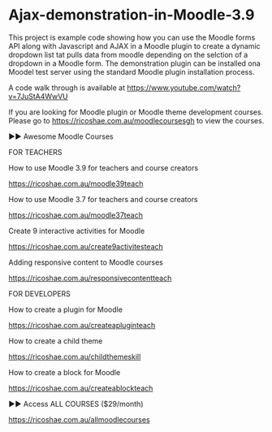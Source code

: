 # Ajax-demonstration-in-Moodle-3.9

This project is example code showing how you can use the Moodle forms API along with Javascript and AJAX in a Moodle plugin to create a dynamic dropdown list tat pulls data from moodle depending on the selction of a dropdown in a Moodle form.
The demonstration plugin can be installed ona Moodel test server using the standard Moodle plugin installation process.

A code walk through is available at https://www.youtube.com/watch?v=7JuStA4WwVU

If you are looking for Moodle plugin or Moodle theme development courses.
Please go to https://ricoshae.com.au/moodlecoursesgh to view the courses.

►► Awesome Moodle Courses

FOR TEACHERS

How to use Moodle 3.9 for teachers and course creators

https://ricoshae.com.au/moodle39teach

How to use Moodle 3.7 for teachers and course creators 

https://ricoshae.com.au/moodle37teach

Create 9 interactive activities for Moodle

https://ricoshae.com.au/create9activitesteach

Adding responsive content to Moodle courses

https://ricoshae.com.au/responsivecontentteach

FOR DEVELOPERS

How to create a plugin for Moodle

https://ricoshae.com.au/createapluginteach

How to create a child theme

https://ricoshae.com.au/childthemeskill

How to create a block for Moodle

https://ricoshae.com.au/createablockteach

►► Access ALL COURSES ($29/month)

https://ricoshae.com.au/allmoodlecourses
